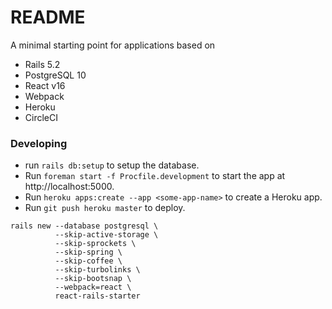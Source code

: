 # README

A minimal starting point for applications based on

* Rails 5.2
* PostgreSQL 10
* React v16
* Webpack
* Heroku
* CircleCI

### Developing

* run `rails db:setup` to setup the database.
* Run `foreman start -f Procfile.development` to start the app at http://localhost:5000.
* Run `heroku apps:create --app <some-app-name>` to create a Heroku app.
* Run `git push heroku master` to deploy.


```
rails new --database postgresql \
          --skip-active-storage \
          --skip-sprockets \
          --skip-spring \
          --skip-coffee \
          --skip-turbolinks \
          --skip-bootsnap \
          --webpack=react \
          react-rails-starter
```
